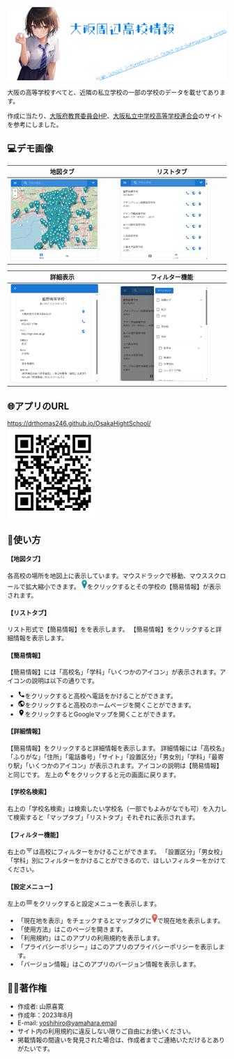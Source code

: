 <div style="text-align: center;">
<img src="./public/images/title.png">
</div>

大阪の高等学校すべてと、近隣の私立学校の一部の学校のデータを載せてあります。

作成に当たり、[大阪府教育委員会HP](https://www.pref.osaka.lg.jp/kotogakko/hp/)、[大阪私立中学校高等学校連合会](https://www.osaka-shigaku.gr.jp/school/index.html)のサイトを参考にしました。

## 💻デモ画像

|地図タブ|リストタブ|
|---|---|
|<img src="./public/images/map.png" width="85%">|<img src="./public/images/list.png" width="85%">|

|詳細表示|フィルター機能|
|---|---|
|<img src="./public/images/detail.png" width="85%">|<img src="./public/images/filter.png" width="85%">|

## 🌐アプリのURL

<a href="https://drthomas246.github.io/OsakaHightSchool/" style="vertical-align:top">https://drthomas246.github.io/OsakaHightSchool/</a>![QRコード](./public/images/QR.png "QRコード")

## 💬使い方

#### 【地図タブ】
各高校の場所を地図上に表示しています。マウスドラックで移動、マウススクロールで拡大縮小できます。
<img src="./public/images/marker-icon.png" style="filter: hue-rotate(335deg); height: 1.5em;" />をクリックするとその学校の【簡易情報】が表示されます。

#### 【リストタブ】
リスト形式で【簡易情報】をを表示します。
【簡易情報】をクリックすると詳細情報を表示します。

#### 【簡易情報】
【簡易情報】には「高校名」「学科」「いくつかのアイコン」が表示されます。アイコンの説明は以下の通りです。

* <svg style="width: 1.2em;" focusable="false" aria-hidden="true" viewBox="0 0 24 24" data-testid="CallIcon"><path d="M20.01 15.38c-1.23 0-2.42-.2-3.53-.56-.35-.12-.74-.03-1.01.24l-1.57 1.97c-2.83-1.35-5.48-3.9-6.89-6.83l1.95-1.66c.27-.28.35-.67.24-1.02-.37-1.11-.56-2.3-.56-3.53 0-.54-.45-.99-.99-.99H4.19C3.65 3 3 3.24 3 3.99 3 13.28 10.73 21 20.01 21c.71 0 .99-.63.99-1.18v-3.45c0-.54-.45-.99-.99-.99z"></path></svg>をクリックすると高校へ電話をかけることができます。
* <svg style="width: 1.2em;" focusable="false" aria-hidden="true" viewBox="0 0 24 24" data-testid="PublicIcon"><path d="M12 2C6.48 2 2 6.48 2 12s4.48 10 10 10 10-4.48 10-10S17.52 2 12 2zm-1 17.93c-3.95-.49-7-3.85-7-7.93 0-.62.08-1.21.21-1.79L9 15v1c0 1.1.9 2 2 2v1.93zm6.9-2.54c-.26-.81-1-1.39-1.9-1.39h-1v-3c0-.55-.45-1-1-1H8v-2h2c.55 0 1-.45 1-1V7h2c1.1 0 2-.9 2-2v-.41c2.93 1.19 5 4.06 5 7.41 0 2.08-.8 3.97-2.1 5.39z"></path></svg>をクリックすると高校のホームページを開くことができます。
* <svg style="width: 1.2em;" focusable="false" aria-hidden="true" viewBox="0 0 24 24" data-testid="RoomIcon"><path d="M12 2C8.13 2 5 5.13 5 9c0 5.25 7 13 7 13s7-7.75 7-13c0-3.87-3.13-7-7-7zm0 9.5c-1.38 0-2.5-1.12-2.5-2.5s1.12-2.5 2.5-2.5 2.5 1.12 2.5 2.5-1.12 2.5-2.5 2.5z"></path></svg>をクリックするとGoogleマップを開くことができます。

#### 【詳細情報】
【簡易情報】をクリックすると詳細情報を表示します。
詳細情報には「高校名」「ふりがな」「住所」「電話番号」「サイト」「設置区分」「男女別」「学科」「最寄り駅」「いくつかのアイコン」が表示されます。アイコンの説明は【簡易情報】と同じです。
左上の<svg style="width: 1.2em;" focusable="false" aria-hidden="true" viewBox="0 0 24 24" data-testid="ArrowBackIcon"><path d="M20 11H7.83l5.59-5.59L12 4l-8 8 8 8 1.41-1.41L7.83 13H20v-2z"></path></svg>をクリックすると元の画面に戻ります。

#### 【学校名検索】
右上の「学校名検索」は検索したい学校名（一部でもよみがなでも可）を入力して検索すると「マップタブ」「リストタブ」それぞれに表示されます。

#### 【フィルター機能】
右上の<svg style="width: 1.2em;" focusable="false" aria-hidden="true" viewBox="0 0 24 24" data-testid="FilterListIcon"><path d="M10 18h4v-2h-4v2zM3 6v2h18V6H3zm3 7h12v-2H6v2z"></path></svg>は高校にフィルターをかけることができます。
「設置区分」「男女校」「学科」別にフィルターをかけることができるので、ほしいフィルターをかけてください。

#### 【設定メニュー】
左上の<svg style="width: 1.2em;" focusable="false" aria-hidden="true" viewBox="0 0 24 24" data-testid="MenuIcon"><path d="M3 18h18v-2H3v2zm0-5h18v-2H3v2zm0-7v2h18V6H3z"></path></svg>をクリックすると設定メニューを表示します。

* 「現在地を表示」をチェックするとマップタグに<img src="./public/images/marker-icon.png" style="filter: hue-rotate(150deg); height: 1.5em;">で現在地を表示します。
* 「使用方法」はこのページを開きます。
* 「利用規約」はこのアプリの利用規約を表示します。
* 「プライバシーポリシー」はこのアプリのプライバシーポリシーを表示します。
* 「バージョン情報」はこのアプリのバージョン情報を表示します。

## 🙍‍♂️著作権

* 作成者: 山原喜寛
* 作成年：2023年8月
* E-mail: [yoshihiro@yamahara.email](mailto:yoshihiro@yamahara.email)
* サイト内の利用規約に違反しない限りご自由にお使いください。
* 掲載情報の間違いを発見された場合は、作成者までご連絡いただけるとありがたいです。